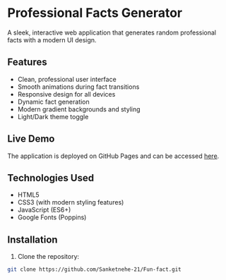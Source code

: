 # Professional Facts Generator

A sleek, interactive web application that generates random professional facts with a modern UI design.

## Features

- Clean, professional user interface
- Smooth animations during fact transitions
- Responsive design for all devices
- Dynamic fact generation
- Modern gradient backgrounds and styling
- Light/Dark theme toggle

## Live Demo

The application is deployed on GitHub Pages and can be accessed [here](https://sanketnehe-21.github.io/Fun-fact/).

## Technologies Used

- HTML5
- CSS3 (with modern styling features)
- JavaScript (ES6+)
- Google Fonts (Poppins)

## Installation

1. Clone the repository:
```bash
git clone https://github.com/Sanketnehe-21/Fun-fact.git
